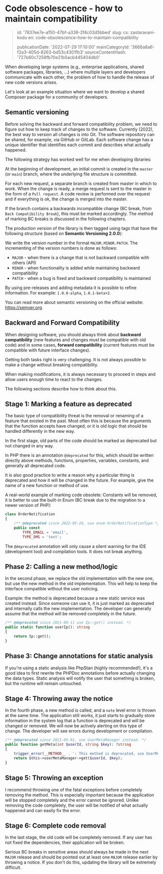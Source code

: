 Code obsolescence - how to maintain compatibility
=================================================

> id: '7837ee7e-a150-47bf-a338-2f4c03d5bbed'
> slug:
> 	cs: zastaravani-kodu
> 	en: code-obsolescence-how-to-maintain-compatibility
> 
> publicationDate: '2022-07-29 17:10:00'
> mainCategoryId: '3666a8a6-f2a3-405d-8263-bd53c4301fb3'
> sourceContentHash: '727b60c7258fb70e21b5acb445404db0'

When developing large systems (e.g., enterprise applications, shared software packages, libraries, ...) where multiple layers and developers communicate with each other, the problem of how to handle the release of new code versions arises.

Let's look at an example situation where we want to develop a shared Composer package for a community of developers.

Semantic versioning
--------------------

Before solving the backward and forward compatibility problem, we need to figure out how to keep track of changes to the software. Currently (2022), the best way to version all changes is into Git. The software repository can be shared, for example, via GitHub or GitLab. Each software change has a unique identifier that identifies each commit and describes what actually happened.

The following strategy has worked well for me when developing libraries:

At the beginning of development, an initial commit is created in the `master` (or `main`) branch, where the underlying file structure is committed.

For each new request, a separate branch is created from master in which to work. When the change is ready, a merge request is sent to the master in the form of a `Pull request`. A code review is performed over the request and if everything is ok, the change is merged into the master.

If the branch contains a backwards incompatible change (BC break, from `Back Compatibility Break`), this must be marked accordingly. The method of marking BC breaks is discussed in the following chapters.

The production version of the library is then tagged using tags that have the following structure (based on **Semantic Versioning 2.0.0**):

We write the version number in the format `MAJOR.MINOR.PATCH`. The incrementing of the version numbers is done as follows:

- `MAJOR` - when there is a change that is not backward compatible with others (API)
- `MINOR` - when functionality is added while maintaining backward compatibility
- `PATCH` - when a bug is fixed and backward compatibility is maintained

By using pre-releases and adding metadata it is possible to refine information. For example: `1.0.0-alpha`, `1.0.1-beta+2`.

You can read more about semantic versioning on the official website: https://semver.org.

Backward and Forward Compatibility
-------------------------------

When designing software, you should always think about **backward compatibility** (new features and changes must be compatible with old code) and in some cases, **forward compatibility** (current features must be compatible with future interface changes).

Getting both tasks right is very challenging. It is not always possible to make a change without breaking compatibility.

When making modifications, it is always necessary to proceed in steps and allow users enough time to react to the changes.

The following sections describe how to think about this.

Stage 1: Marking a feature as deprecated
--------------------------------------

The basic type of compatibility threat is the removal or renaming of a feature that existed in the past. Most often this is because the arguments that the function accepts have changed, or it is old logic that should be handled differently in the new way.

In the first stage, old parts of the code should be marked as deprecated but not changed in any way.

In PHP there is an annotation `@deprecated` for this, which should be written directly above methods, functions, properties, variables, constants, and generally all deprecated code.

It is also good practice to write a reason why a particular thing is deprecated and how it will be changed in the future. For example, give the name of a new function or method of use.

A real-world example of marking code obsolete: Constants will be removed, it is better to use the built-in Enum (BC break due to the migration to a newer version of PHP):

```php
class OrderNotification
{
	/** @deprecated since 2022-05-24, use enum OrderNotificationType */
	public const
		TYPE_EMAIL = 'email',
		TYPE_SMS = 'text';
```

The `@deprecated` annotation will only cause a silent warning for the IDE (development tool) and compilation tools. It does not break anything.

Phase 2: Calling a new method/logic
--------------------------------------

In the second phase, we replace the old implementation with the new one, but use the new method in the old implementation. This will help to keep the interface compatible without the user noticing.

Example: the method is deprecated because a new static service was created instead. Since someone can use it, it is just marked as deprecated and internally calls the new implementation. The developer can generally assume that the method will be removed completely in the future.

```php
/** @deprecated since 2021-09-11 use Ip::get() instead. */
public static function userIp(): string
{
	return Ip::get();
}
```

Phase 3: Change annotations for static analysis
-------------------------------------------

If you're using a static analysis like PhpStan (highly recommended!), it's a good idea to first rewrite the PHPDoc annotations before actually changing the data types. Static analysis will notify the user that something is broken, but the runtime will remain untouched.

Stage 4: Throwing away the notice
-----------------------

In the fourth phase, a new method is called, and a `note` level error is thrown at the same time. The application still works, it just starts to gradually store information in the system log that a function is deprecated and will be changed or removed. We will now be actively alerting on this type of change. The developer will see errors during development or compilation.

```php
/** @deprecated since 2021-05-01, use UserMetaManager instead. */
public function getMeta(int $userId, string $key): ?string
{
	trigger_error(__METHOD__ . ': This method is deprecated, use UserMetaManager instead.');
	return $this->userMetaManager->get($userId, $key);
}
```

Stage 5: Throwing an exception
------------------------

I recommend throwing one of the fatal exceptions before completely removing the method. This is especially important because the application will be stopped completely and the error cannot be ignored. Unlike removing the code completely, the user will be notified of what actually happened and can easily fix the error.

Stage 6: Complete code removal
-----------------------------

In the last stage, the old code will be completely removed. If any user has not fixed the dependencies, their application will be broken.

Serious BC breaks in sensitive areas should always be made in the next `MAJOR` release and should be pointed out at least one `MAJOR` release earlier by throwing a notice. If you don't do this, updating the library will be extremely difficult.
